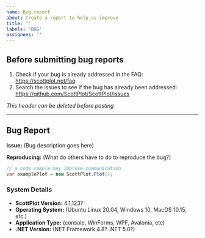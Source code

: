 ```yaml
---
name: Bug report
about: Create a report to help us improve
title: ''
labels: 'BUG'
assignees: ''
---
```


## Before submitting bug reports
1. Check if your bug is already addressed in the FAQ: https://scottplot.net/faq
2. Search the issues to see if the bug has already been addressed: https://github.com/ScottPlot/ScottPlot/issues

_This header can be deleted before posting_

---------------------------------

## Bug Report

**Issue:** (Bug description goes here)

**Reproducing:** (What do others have to do to reproduce the bug?)

```cs
// a code sample may improve communication
var examplePlot = new ScottPlot.Plot();
```

### System Details
* **ScottPlot Version:** 4.1.123?
* **Operating System:** (Ubuntu Linux 20.04, Windows 10, MacOS 10.15, etc.)
* **Application Type:** (console, WinForms, WPF, Avalonia, etc)
* **.NET Version:** (NET Framework 4.8? .NET 5.0?)